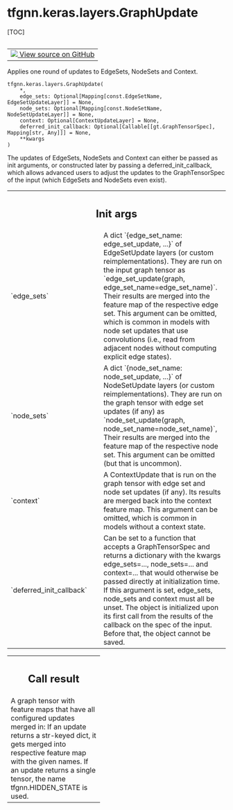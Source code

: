 <!-- lint-g3mark -->

# tfgnn.keras.layers.GraphUpdate

[TOC]

<!-- Insert buttons and diff -->

<table class="tfo-notebook-buttons tfo-api nocontent" align="left">
<td>
  <a target="_blank" href="https://github.com/tensorflow/gnn/tree/master/tensorflow_gnn/keras/layers/graph_update.py#L125-L258">
    <img src="https://www.tensorflow.org/images/GitHub-Mark-32px.png" />
    View source on GitHub
  </a>
</td>
</table>

Applies one round of updates to EdgeSets, NodeSets and Context.

<pre class="devsite-click-to-copy prettyprint lang-py tfo-signature-link">
<code>tfgnn.keras.layers.GraphUpdate(
    *,
    edge_sets: Optional[Mapping[const.EdgeSetName, EdgeSetUpdateLayer]] = None,
    node_sets: Optional[Mapping[const.NodeSetName, NodeSetUpdateLayer]] = None,
    context: Optional[ContextUpdateLayer] = None,
    deferred_init_callback: Optional[Callable[[gt.GraphTensorSpec], Mapping[str, Any]]] = None,
    **kwargs
)
</code></pre>

<!-- Placeholder for "Used in" -->

The updates of EdgeSets, NodeSets and Context can either be passed as init
arguments, or constructed later by passing a deferred_init_callback, which
allows advanced users to adjust the updates to the GraphTensorSpec of the input
(which EdgeSets and NodeSets even exist).

<!-- Tabular view -->

 <table class="responsive fixed orange">
<colgroup><col width="214px"><col></colgroup>
<tr><th colspan="2"><h2 class="add-link">Init args</h2></th></tr>

<tr>
<td>
`edge_sets`<a id="edge_sets"></a>
</td>
<td>
A dict `{edge_set_name: edge_set_update, ...}` of EdgeSetUpdate
layers (or custom reimplementations). They are run on the input graph
tensor as `edge_set_update(graph, edge_set_name=edge_set_name)`.
Their results are merged into the feature map of the respective edge set.
This argument can be omitted, which is common in models with node set
updates that use convolutions (i.e., read from adjacent nodes without
computing explicit edge states).
</td>
</tr><tr>
<td>
`node_sets`<a id="node_sets"></a>
</td>
<td>
A dict `{node_set_name: node_set_update, ...}` of NodeSetUpdate
layers (or custom reimplementations). They are run on the graph tensor
with edge set updates (if any) as
`node_set_update(graph, node_set_name=node_set_name)`,
Their results are merged into the feature map of the respective node set.
This argument can be omitted (but that is uncommon).
</td>
</tr><tr>
<td>
`context`<a id="context"></a>
</td>
<td>
A ContextUpdate that is run on the graph tensor with edge set and
node set updates (if any). Its results are merged back into the context
feature map. This argument can be omitted, which is common in models
without a context state.
</td>
</tr><tr>
<td>
`deferred_init_callback`<a id="deferred_init_callback"></a>
</td>
<td>
Can be set to a function that accepts a
GraphTensorSpec and returns a dictionary with the kwargs
edge_sets=..., node_sets=... and context=... that would otherwise be
passed directly at initialization time. If this argument is set,
edge_sets, node_sets and context must all be unset.
The object is initialized upon its first call from the results of
the callback on the spec of the input. Before that, the object cannot
be saved.
</td>
</tr>
</table>

<!-- Tabular view -->

 <table class="responsive fixed orange">
<colgroup><col width="214px"><col></colgroup>
<tr><th colspan="2"><h2 class="add-link">Call result</h2></th></tr>
<tr class="alt">
<td colspan="2">
A graph tensor with feature maps that have all configured updates merged in:
If an update returns a str-keyed dict, it gets merged into respective
feature map with the given names. If an update returns a single tensor,
the name tfgnn.HIDDEN_STATE is used.
</td>
</tr>

</table>
